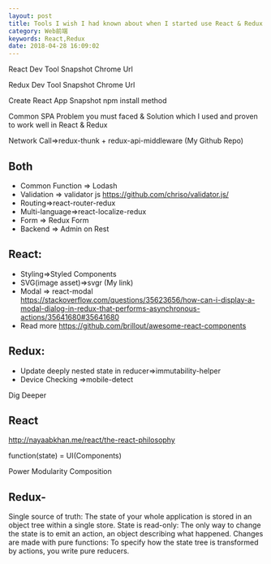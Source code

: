 ```yaml
---
layout: post
title: Tools I wish I had known about when I started use React & Redux to develop SPA
category: Web前端
keywords: React,Redux
date: 2018-04-28 16:09:02
---
```


React Dev Tool
Snapshot
Chrome Url

Redux Dev Tool
Snapshot
Chrome Url

Create React App
Snapshot
npm install method

Common SPA Problem you must faced & Solution which I used and proven to work well in React & Redux

Network Call=>redux-thunk + redux-api-middleware (My Github Repo)

## Both

* Common Function => Lodash
* Validation => validator js https://github.com/chriso/validator.js/
* Routing=>react-router-redux
* Multi-language=>react-localize-redux
* Form => Redux Form
* Backend => Admin on Rest

## React:

* Styling=>Styled Components
* SVG(image asset)=>svgr (My link)
* Modal => react-modal https://stackoverflow.com/questions/35623656/how-can-i-display-a-modal-dialog-in-redux-that-performs-asynchronous-actions/35641680#35641680
* Read more https://github.com/brillout/awesome-react-components

## Redux:

* Update deeply nested state in reducer=>immutability-helper
* Device Checking =>mobile-detect

Dig Deeper

## React

http://nayaabkhan.me/react/the-react-philosophy

function(state) = UI(Components)

Power
Modularity
Composition

## Redux-

Single source of truth: The state of your whole application is stored in an object tree within a single store.
State is read-only: The only way to change the state is to emit an action, an object describing what happened.
Changes are made with pure functions: To specify how the state tree is transformed by actions, you write pure reducers.
